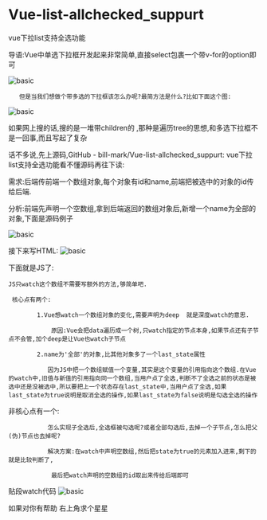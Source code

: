 # Vue-list-allchecked_suppurt
vue下拉list支持全选功能

导语:Vue中单选下拉框开发起来非常简单,直接select包裹一个带v-for的option即可

![basic](https://github.com/bill-mark/Vue-list-allchecked_suppurt/blob/master/static/1.png)


       但是当我们想做个带多选的下拉框该怎么办呢?最简方法是什么?比如下面这个图:
![basic](https://github.com/bill-mark/Vue-list-allchecked_suppurt/blob/master/static/2.png)

如果网上搜的话,搜的是一堆带children的 ,那种是遍历tree的思想,和多选下拉框不是一回事,而且写起了复杂

话不多说,先上源码,GitHub - bill-mark/Vue-list-allchecked_suppurt: vue下拉list支持全选功能看不懂源码再往下读:

需求:后端传前端一个数组对象,每个对象有id和name,前端把被选中的对象的id传给后端.

分析:前端先声明一个空数组,拿到后端返回的数组对象后,新增一个name为全部的对象,下面是源码例子

![basic](https://github.com/bill-mark/Vue-list-allchecked_suppurt/blob/master/static/3.png)


接下来写HTML:
![basic](https://github.com/bill-mark/Vue-list-allchecked_suppurt/blob/master/static/4.png)

下面就是JS了:

    JS只watch这个数组不需要写额外的方法,够简单吧. 

     核心点有两个:

            1.Vue想watch一个数组对象的变化,需要声明为deep  就是深度watch的意思.

                原因:Vue会把data遍历成一个树,只watch指定的节点本身,如果节点还有子节点不会管,加个deep是让Vue也watch子节点

            2.name为'全部'的对象,比其他对象多了一个last_state属性

               因为JS中把一个数组赋值一个变量,其实是这个变量的引用指向这个数组.在Vue的watch中,旧值与新值的引用指向同一个数组,当用户点了全选,判断不了全选之前的状态是被选中还是没被选中,所以要把上一个状态存在last_state中,当用户点了全选,如果last_state为true说明是取消全选的操作,如果last_state为false说明是勾选全选的操作
非核心点有一个:

               怎么实现子全选后,全选框被勾选呢?或者全部勾选后,去掉一个子节点,怎么把父(伪)节点也去掉呢?

               解决方案:在watch中声明空数组,然后把state为true的元素加入进来,剩下的就是比较判断了,

                最后把watch声明的空数组的id取出来传给后端即可 
                
 贴段watch代码
 ![basic](https://github.com/bill-mark/Vue-list-allchecked_suppurt/blob/master/static/5.png)
 
 如果对你有帮助 右上角求个星星
